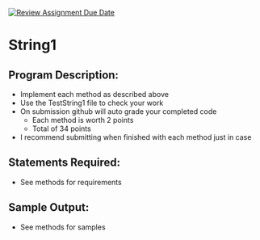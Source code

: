 [![Review Assignment Due Date](https://classroom.github.com/assets/deadline-readme-button-22041afd0340ce965d47ae6ef1cefeee28c7c493a6346c4f15d667ab976d596c.svg)](https://classroom.github.com/a/pr7JMTXB)
# String1

## Program Description:  
- Implement each method as described above
- Use the TestString1 file to check your work
- On submission github will auto grade your completed code
  - Each method is worth 2 points
  - Total of 34 points
- I recommend submitting when finished with each method just in case

## Statements Required: 
- See methods for requirements

## Sample Output:
- See methods for samples
